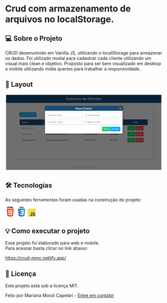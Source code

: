 # Crud com armazenamento de arquivos no localStorage.

## 💻 Sobre o Projeto
CRUD desenvolvido em Vanilla JS, utilizando o localStorage para armazenar os dados. Foi utilizado modal para cadastrar cada cliente utilizando um visual mais clean
e objetivo. Proposto para ser bem visualizado em desktop e mobile utilizando midia queries para trabalhar a responsividade.

## 🎨 Layout

![image](https://github.com/marianamoiolicapelari/crud-com-localStorage/blob/main/layoult%20CRUD.png)

## 🛠 Tecnologias

As seguintes ferramentas foram usadas na construção do projeto:

<code><img height="32" src="https://raw.githubusercontent.com/github/explore/80688e429a7d4ef2fca1e82350fe8e3517d3494d/topics/html/html.png" alt="HTML5"/></code>
<code><img height="32" src="https://raw.githubusercontent.com/github/explore/80688e429a7d4ef2fca1e82350fe8e3517d3494d/topics/css/css.png" alt="CSS"/></code>
<code><img height="26" src="https://github.com/devicons/devicon/blob/master/icons/javascript/javascript-original.svg" alt="JavaScript"/></code>

## 💡 Como executar o projeto

Esse projeto foi elaborado para web e mobile. </br>
Para acessar basta clicar no link abaixo:

https://crud-mmc.netlify.app/

## 📝 Licença

Este projeto está sob a licença MIT.

Feito por Mariana Moioli Capelari - [Entre em contato!](https://www.linkedin.com/in/mariana-moioli-capelari/)

